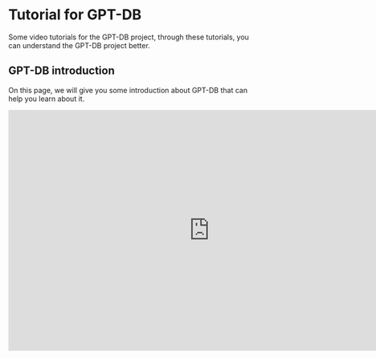 
# Tutorial for GPT-DB

Some video tutorials for the GPT-DB project, through these tutorials, you can understand the GPT-DB project better.


## GPT-DB introduction

On this page, we will give you some introduction about GPT-DB that can help you learn about it.

<iframe width="800" height="480" src="https://player.bilibili.com/player.html?bvid=BV1bp2GYzEpi" frameborder="0" allow="encrypted-media" allowfullscreen></iframe>


<!-- <iframe width="800" height="480" src="https://www.youtube.com/embed/f5_g0OObZBQ" frameborder="0" allow="encrypted-media" allowfullscreen></iframe> -->